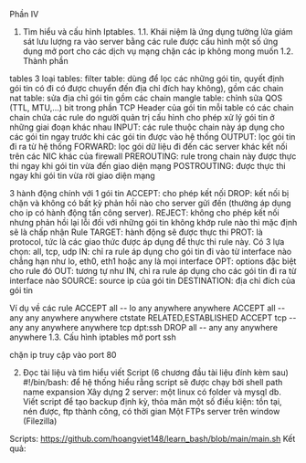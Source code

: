 

Phần IV
1. Tìm hiểu và cấu hình Iptables.
   1.1. Khái niệm
là ứng dụng tường lửa
giám sát lưu lượng ra vào server bằng các rule được cấu hình
một số ứng dụng
mở port cho các dịch vụ mạng
chặn các ip không mong muốn
   1.2. Thành phần

tables
3 loại tables: 
filter table: dùng để lọc các những gói tin, quyết định gói tin có đi có được chuyển đến địa chỉ đích hay không), gồm các chain
nat table: sửa địa chỉ gói tin gồm các chain
mangle table: chỉnh sửa QOS (TTL, MTU,...) bit trong phần TCP Header của gói tin
mỗi table có các chain
chain chứa các rule do người quản trị cấu hình
cho phép xử lý gói tin ở những giai đoạn khác nhau
INPUT: các rule thuộc chain này áp dụng cho các gói tin ngay trước khi các gói tin được vào hệ thống 
OUTPUT: lọc gói tin đi ra từ hệ thống
FORWARD: lọc gói dữ liệu đi đến các server khác kết nối trên các NIC khác của firewall
PREROUTING: rule trong chain này được thực thi ngay khi gói tin vừa đến giao diện mạng
POSTROUTING: được thực thi ngay khi gói tin vừa rời giao diện mạng

3 hành động chính với 1 gói tin
ACCEPT: cho phép kết nối
DROP: kết nối bị chặn và không có bất kỳ phản hồi nào cho server gửi đến (thường áp dụng cho ip có hành động tấn công server).
REJECT: không cho phép kết nối nhưng phản hồi lại lỗi 
đối với những gói tin không khớp rule nào thì mặc định sẽ là chấp nhận
Rule
TARGET: hành động sẽ được thực thi
PROT: là protocol, tức là các giao thức được áp dụng để thực thi rule này. Có 3 lựa chọn: all, tcp, udp
IN: chỉ ra rule áp dụng cho gói tin đi vào từ interface nào chẳng hạn như lo, eth0, eth1 hoặc any là mọi interface
OPT: options đặc biệt cho rule đó
OUT: tương tự như IN, chỉ ra rule áp dụng cho các gói tin đi ra từ interface nào
SOURCE: source ip của gói tin
DESTINATION: địa chỉ đích của gói tin

Ví dụ về các rule
ACCEPT    all    --   lo   any   anywhere   anywhere
ACCEPT    all    --   any  any   anywhere   anywhere    ctstate  RELATED,ESTABLISHED
ACCEPT    tcp    --   any  any   anywhere   anywhere    tcp      dpt:ssh
DROP      all    --   any  any   anywhere   anywhere
  1.3. Cấu hình iptables
mở port ssh


chặn ip truy cập vào port 80


2. Đọc tài liệu và tìm hiểu viết Script (6 chương đầu tài liệu đính kèm sau)
#!/bin/bash: để hệ thống hiểu rằng script sẽ được chạy bởi shell
path name expansion
Xây dựng 2 server:
một linux có folder và mysql db. Viết script để tạo backup định kỳ, thỏa mãn một số điều kiện: tồn tại, nén được, ftp thành công, có thời gian
Một FTPs server trên window  (Filezilla)

Scripts: https://github.com/hoangviet148/learn_bash/blob/main/main.sh
Kết quả:


